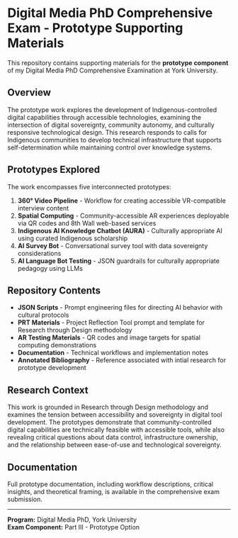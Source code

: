 # Digital Media PhD Comprehensive Exam - Prototype Supporting Materials

This repository contains supporting materials for the **prototype component** of my Digital Media PhD Comprehensive Examination at York University.

## Overview

The prototype work explores the development of Indigenous-controlled digital capabilities through accessible technologies, examining the intersection of digital sovereignty, community autonomy, and culturally responsive technological design. This research responds to calls for Indigenous communities to develop technical infrastructure that supports self-determination while maintaining control over knowledge systems.

## Prototypes Explored

The work encompasses five interconnected prototypes:

1. **360° Video Pipeline** - Workflow for creating accessible VR-compatible interview content
2. **Spatial Computing** - Community-accessible AR experiences deployable via QR codes and 8th Wall web-based services
3. **Indigenous AI Knowledge Chatbot (AURA)** - Culturally appropriate AI using curated Indigenous scholarship
4. **AI Survey Bot** - Conversational survey tool with data sovereignty considerations
5. **AI Language Bot Testing** - JSON guardrails for culturally appropriate pedagogy using LLMs 

## Repository Contents

- **JSON Scripts** - Prompt engineering files for directing AI behavior with cultural protocols
- **PRT Materials** - Project Reflection Tool prompt and template for Research through Design methodology
- **AR Testing Materials** - QR codes and image targets for spatial computing demonstrations
- **Documentation** - Technical workflows and implementation notes
- **Annotated Bibliography** - Reference associated with intial research for prototype development

## Research Context

This work is grounded in Research through Design methodology and examines the tension between accessibility and sovereignty in digital tool development. The prototypes demonstrate that community-controlled digital capabilities are technically feasible with accessible tools, while also revealing critical questions about data control, infrastructure ownership, and the relationship between ease-of-use and technological sovereignty.

## Documentation

Full prototype documentation, including workflow descriptions, critical insights, and theoretical framing, is available in the comprehensive exam submission.

---

**Program:** Digital Media PhD, York University  
**Exam Component:** Part III - Prototype Option